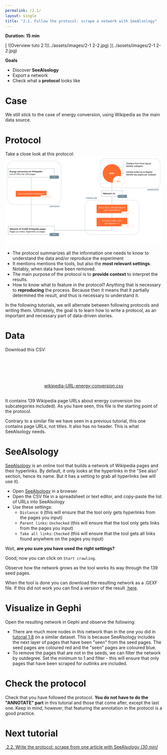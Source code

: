 ```yaml
---
permalink: /2.1/
layout: single
title: "2.1. Follow the protocol: scrape a network with SeeAlsology"
---
```


**Duration: 15 min**

[
	![Overview tuto 2.1](../assets/images/2-1 2-2.jpg)
](../assets/images/2-1 2-2.jpg)

**Goals**
* Discover **SeeAlsology**
* Export a network
* Check what a **protocol** looks like

# Case

We still stick to the case of energy conversion, using Wikipedia as the main data source.

# Protocol

Take a close look at this protocol:
[
	![Protocol](../assets/images/2-1/Protocol_Tutorial2-1.svg)
](../assets/images/2-1/Protocol_Tutorial2-1.svg)

* The protocol summarizes all the information one needs to know to understand the data and/or reproduce the experiment
* It mentions mentions the tools, but also the **most relevant settings**. Notably, when data have been removed.
* The main purpose of the protocol is to **provide context** to interpret the results.
* How to know what to feature in the protocol? Anything that is necessary to **reproducing** the process. Because then it means that it partially determined the result, and thus is necessary to understand it.

<div class="notice--info">In the following tutorials, we will alternate between following protocols and writing them. Ultimately, the goal is to learn how to write a protocol, as an important and necessary part of data-driven stories.</div>

# Data

Download this CSV:

<center><a href="../assets/data/2-1/wikipedia-URL-energy-conversion.csv">
	<i class="fas fa-file-csv" style="font-size:5em"></i><br>
	wikipedia-URL-energy-conversion.csv
</a><br><br></center>

It contains 139 Wikipedia page URLs about energy conversion (no subcategories included). As you have seen, this file is the starting point of the protocol.

<div class="notice">Contrary to a similar file we have seen in a previous tutorial, this one contains page URLs, not titles. It also has no header. This is what SeeAlsology needs.</div>

# SeeAlsology

[SeeAlsology](https://densitydesign.github.io/strumentalia-seealsology/) is an online tool that builds a network of Wikipedia pages and their hyperlinks. By default, it only looks at the hyperlinks in the "See also" section, hence its name. But it has a setting to grab all hyperlinks (we will use it).

* Open [SeeAlsology](https://densitydesign.github.io/strumentalia-seealsology/) in a browser
* Open the CSV file in a spreadsheet or text editor, and copy-paste the list of URLs into SeeAlsology
* Use these settings:
	* ```Distance```: ```0``` (this will ensure that the tool only gets hyperlinks from the pages you input)
	* ```Parent links```: ```Unchecked``` (this will ensure that the tool only gets links from the pages you input)
	* ```Take all links```: ```Checked``` (this will ensure that the tool gets all links found anywhere on the pages you input)

Wait, **are you sure you have used the right settings?**

Good, now you can click on ```Start crawling```.

Observe how the network grows as the tool works its way through the 139 seed pages.

When the tool is done you can download the resulting network as a .GEXF file. If this did not work you can find a version of the result [<i class="fas fa-file"></i>&nbsp;here](../assets/data/2-1/seealsology-network.gexf).

# Visualize in Gephi

Open the resulting network in Gephi and observe the following:
* There are much more nodes in this network than in the one you did in [tutorial 1.8](../1.8/) on a similar dataset. This is because SeeAlsology includes the next layer of pages that have been "seen" from the seed pages. The seed pages are coloured red and the "seen" pages are coloured blue.
* To remove the pages that are not in the seeds, we can filter the network by outdegree. Set the minimum to 1 and filter - this will ensure that only pages that have been scraped for outlinks are included.

# Check the protocol

Check that you have followed the protocol. **You do not have to do the "ANNOTATE" part** in this tutorial and those that come after, except the last one. Keep in mind, however, that featuring the annotation in the protocol is a good practice.

# Next tutorial

[<i class="fas fa-forward"></i>&nbsp;2.2. Write the protocol: scrape from one article with SeeAlsology *(30 min)*](../2.2/)

